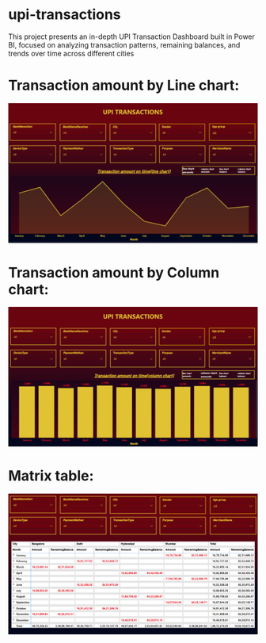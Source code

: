 # upi-transactions
This project presents an in-depth UPI Transaction Dashboard built in Power BI, focused on analyzing transaction patterns, remaining balances, and trends over time across different cities
# Transaction amount by Line chart:
![image alt](
https://github.com/poojithkumar29/upi-transactions/blob/b272bda34da077c42f67e7d516b2e635208ea5d8/Transaction%20amount%20by%20line%20chart.png)
# Transaction amount by Column chart:
![image alt](https://github.com/poojithkumar29/upi-transactions/blob/68efc0e8ff6f2646f278355b2538027ed2ec8e4a/Transaction%20amount%20by%20Column%20chart.png)
# Matrix table:
![image alt](https://github.com/poojithkumar29/upi-transactions/blob/7bdb61b455c13eb3b6dc6d3af361858d2b13beb3/Matrix%20table.png)

